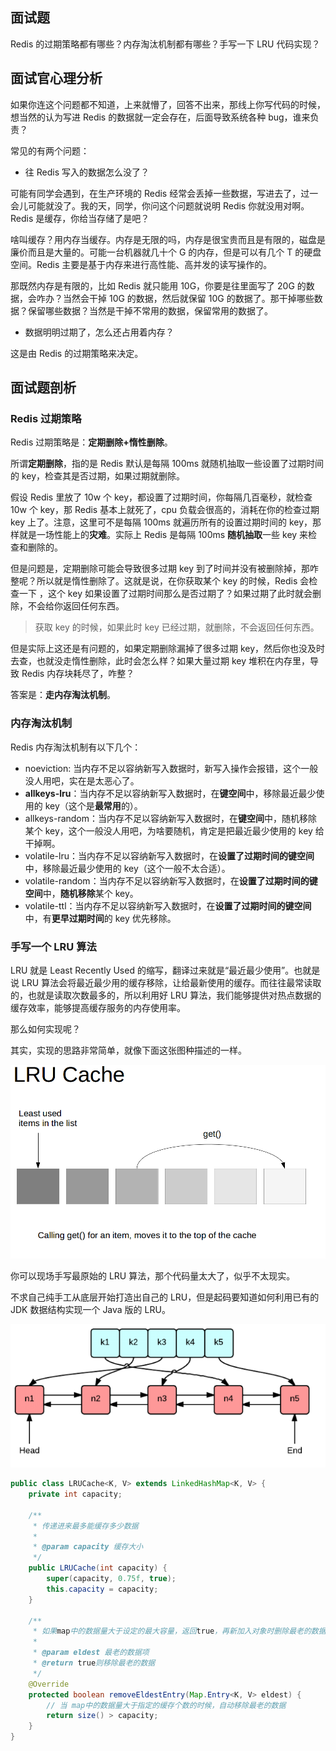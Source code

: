 ## 面试题

Redis 的过期策略都有哪些？内存淘汰机制都有哪些？手写一下 LRU 代码实现？

## 面试官心理分析

如果你连这个问题都不知道，上来就懵了，回答不出来，那线上你写代码的时候，想当然的认为写进 Redis 的数据就一定会存在，后面导致系统各种 bug，谁来负责？

常见的有两个问题：

-   往 Redis 写入的数据怎么没了？

可能有同学会遇到，在生产环境的 Redis 经常会丢掉一些数据，写进去了，过一会儿可能就没了。我的天，同学，你问这个问题就说明 Redis 你就没用对啊。Redis 是缓存，你给当存储了是吧？

啥叫缓存？用内存当缓存。内存是无限的吗，内存是很宝贵而且是有限的，磁盘是廉价而且是大量的。可能一台机器就几十个 G 的内存，但是可以有几个 T 的硬盘空间。Redis 主要是基于内存来进行高性能、高并发的读写操作的。

那既然内存是有限的，比如 Redis 就只能用 10G，你要是往里面写了 20G 的数据，会咋办？当然会干掉 10G 的数据，然后就保留 10G 的数据了。那干掉哪些数据？保留哪些数据？当然是干掉不常用的数据，保留常用的数据了。

-   数据明明过期了，怎么还占用着内存？

这是由 Redis 的过期策略来决定。

## 面试题剖析

### Redis 过期策略

Redis 过期策略是：**定期删除+惰性删除**。

所谓**定期删除**，指的是 Redis 默认是每隔 100ms 就随机抽取一些设置了过期时间的 key，检查其是否过期，如果过期就删除。

假设 Redis 里放了 10w 个 key，都设置了过期时间，你每隔几百毫秒，就检查 10w 个 key，那 Redis 基本上就死了，cpu 负载会很高的，消耗在你的检查过期 key 上了。注意，这里可不是每隔 100ms 就遍历所有的设置过期时间的 key，那样就是一场性能上的**灾难**。实际上 Redis 是每隔 100ms **随机抽取**一些 key 来检查和删除的。

但是问题是，定期删除可能会导致很多过期 key 到了时间并没有被删除掉，那咋整呢？所以就是惰性删除了。这就是说，在你获取某个 key 的时候，Redis 会检查一下 ，这个 key 如果设置了过期时间那么是否过期了？如果过期了此时就会删除，不会给你返回任何东西。

> 获取 key 的时候，如果此时 key 已经过期，就删除，不会返回任何东西。

但是实际上这还是有问题的，如果定期删除漏掉了很多过期 key，然后你也没及时去查，也就没走惰性删除，此时会怎么样？如果大量过期 key 堆积在内存里，导致 Redis 内存块耗尽了，咋整？

答案是：**走内存淘汰机制**。

### 内存淘汰机制

Redis 内存淘汰机制有以下几个：

-   noeviction: 当内存不足以容纳新写入数据时，新写入操作会报错，这个一般没人用吧，实在是太恶心了。
-   **allkeys-lru**：当内存不足以容纳新写入数据时，在**键空间**中，移除最近最少使用的 key（这个是**最常用**的）。
-   allkeys-random：当内存不足以容纳新写入数据时，在**键空间**中，随机移除某个 key，这个一般没人用吧，为啥要随机，肯定是把最近最少使用的 key 给干掉啊。
-   volatile-lru：当内存不足以容纳新写入数据时，在**设置了过期时间的键空间**中，移除最近最少使用的 key（这个一般不太合适）。
-   volatile-random：当内存不足以容纳新写入数据时，在**设置了过期时间的键空间**中，**随机移除**某个 key。
-   volatile-ttl：当内存不足以容纳新写入数据时，在**设置了过期时间的键空间**中，有**更早过期时间**的 key 优先移除。

### 手写一个 LRU 算法

LRU 就是 Least Recently Used 的缩写，翻译过来就是“最近最少使用”。也就是说 LRU 算法会将最近最少用的缓存移除，让给最新使用的缓存。而往往最常读取的，也就是读取次数最多的，所以利用好 LRU 算法，我们能够提供对热点数据的缓存效率，能够提高缓存服务的内存使用率。

那么如何实现呢？

其实，实现的思路非常简单，就像下面这张图种描述的一样。

![](./images/lru.png)

你可以现场手写最原始的 LRU 算法，那个代码量太大了，似乎不太现实。

不求自己纯手工从底层开始打造出自己的 LRU，但是起码要知道如何利用已有的 JDK 数据结构实现一个 Java 版的 LRU。

![](./images/lru-cache.png)

```java
public class LRUCache<K, V> extends LinkedHashMap<K, V> {
    private int capacity;

    /**
     * 传递进来最多能缓存多少数据
     *
     * @param capacity 缓存大小
     */
    public LRUCache(int capacity) {
        super(capacity, 0.75f, true);
        this.capacity = capacity;
    }

    /**
     * 如果map中的数据量大于设定的最大容量，返回true，再新加入对象时删除最老的数据
     *
     * @param eldest 最老的数据项
     * @return true则移除最老的数据
     */
    @Override
    protected boolean removeEldestEntry(Map.Entry<K, V> eldest) {
        // 当 map中的数据量大于指定的缓存个数的时候，自动移除最老的数据
        return size() > capacity;
    }
}
```
